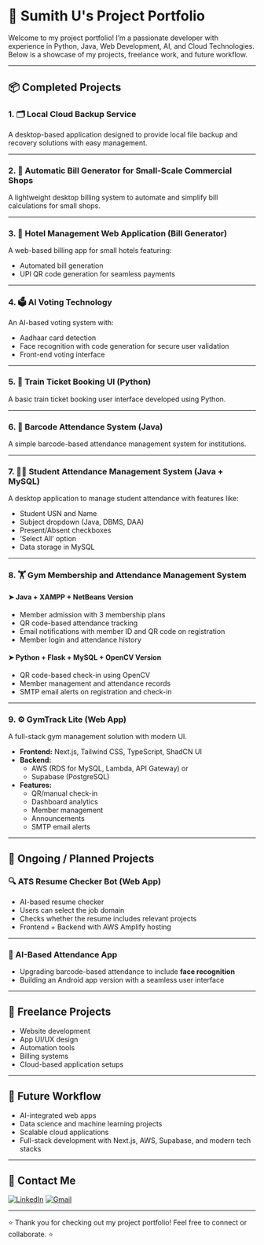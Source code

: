 # 🚀 Sumith U's Project Portfolio

Welcome to my project portfolio! I’m a passionate developer with experience in Python, Java, Web Development, AI, and Cloud Technologies. Below is a showcase of my projects, freelance work, and future workflow.

---

## 📦 Completed Projects

### 1. 🗂️ Local Cloud Backup Service
A desktop-based application designed to provide local file backup and recovery solutions with easy management.

---

### 2. 🧾 Automatic Bill Generator for Small-Scale Commercial Shops
A lightweight desktop billing system to automate and simplify bill calculations for small shops.

---

### 3. 🏨 Hotel Management Web Application (Bill Generator)
A web-based billing app for small hotels featuring:
- Automated bill generation
- UPI QR code generation for seamless payments

---

### 4. 🗳️ AI Voting Technology
An AI-based voting system with:
- Aadhaar card detection
- Face recognition with code generation for secure user validation
- Front-end voting interface

---

### 5. 🚂 Train Ticket Booking UI (Python)
A basic train ticket booking user interface developed using Python.

---

### 6. 📇 Barcode Attendance System (Java)
A simple barcode-based attendance management system for institutions.

---

### 7. 🧑‍🎓 Student Attendance Management System (Java + MySQL)
A desktop application to manage student attendance with features like:
- Student USN and Name
- Subject dropdown (Java, DBMS, DAA)
- Present/Absent checkboxes
- ‘Select All’ option
- Data storage in MySQL

---

### 8. 🏋️ Gym Membership and Attendance Management System

#### ➤ Java + XAMPP + NetBeans Version
- Member admission with 3 membership plans
- QR code-based attendance tracking
- Email notifications with member ID and QR code on registration
- Member login and attendance history

#### ➤ Python + Flask + MySQL + OpenCV Version
- QR code-based check-in using OpenCV
- Member management and attendance records
- SMTP email alerts on registration and check-in

---

### 9. ⚙️ GymTrack Lite (Web App)

A full-stack gym management solution with modern UI.

- **Frontend:** Next.js, Tailwind CSS, TypeScript, ShadCN UI
- **Backend:** 
  - AWS (RDS for MySQL, Lambda, API Gateway) or  
  - Supabase (PostgreSQL) 
- **Features:**
  - QR/manual check-in
  - Dashboard analytics
  - Member management
  - Announcements
  - SMTP email alerts

---

## 🚧 Ongoing / Planned Projects

### 🔍 ATS Resume Checker Bot (Web App)
- AI-based resume checker
- Users can select the job domain
- Checks whether the resume includes relevant projects
- Frontend + Backend with AWS Amplify hosting

---

### 🤖 AI-Based Attendance App
- Upgrading barcode-based attendance to include **face recognition**
- Building an Android app version with a seamless user interface

---

## 💼 Freelance Projects
- Website development
- App UI/UX design
- Automation tools
- Billing systems
- Cloud-based application setups

---

## 🚀 Future Workflow
- AI-integrated web apps
- Data science and machine learning projects
- Scalable cloud applications
- Full-stack development with Next.js, AWS, Supabase, and modern tech stacks

---

## 🔗 Contact Me
[![LinkedIn](https://img.shields.io/badge/-LinkedIn-0077B5?logo=linkedin&logoColor=white)]([https://linkedin.com/](https://www.linkedin.com/in/sumith-u-141b85317))  
[![Gmail](https://img.shields.io/badge/-Gmail-D14836?logo=gmail&logoColor=white)](mailto:sumithsumith4567890@gmail.com)  


---

⭐ Thank you for checking out my project portfolio! Feel free to connect or collaborate. ⭐
